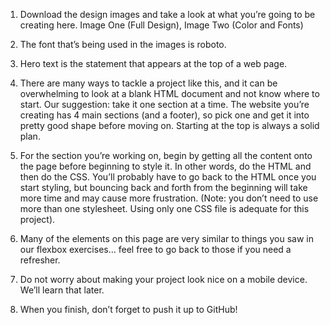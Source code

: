 1. Download the design images and take a look at what you’re going to be creating here. Image One (Full Design), Image Two (Color and Fonts)

2. The font that’s being used in the images is roboto.

3. Hero text is the statement that appears at the top of a web page.

4. There are many ways to tackle a project like this, and it can be overwhelming to look at a blank HTML document and not know where to start. Our suggestion: take it one section at a time. The website you’re creating has 4 main sections (and a footer), so pick one and get it into pretty good shape before moving on. Starting at the top is always a solid plan.

5. For the section you’re working on, begin by getting all the content onto the page before beginning to style it. In other words, do the HTML and then do the CSS. You’ll probably have to go back to the HTML once you start styling, but bouncing back and forth from the beginning will take more time and may cause more frustration. (Note: you don’t need to use more than one stylesheet. Using only one CSS file is adequate for this project).

6. Many of the elements on this page are very similar to things you saw in our flexbox exercises… feel free to go back to those if you need a refresher.

7. Do not worry about making your project look nice on a mobile device. We’ll learn that later.

8. When you finish, don’t forget to push it up to GitHub!